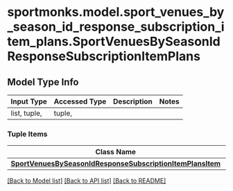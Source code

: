 # sportmonks.model.sport_venues_by_season_id_response_subscription_item_plans.SportVenuesBySeasonIdResponseSubscriptionItemPlans

## Model Type Info
Input Type | Accessed Type | Description | Notes
------------ | ------------- | ------------- | -------------
list, tuple,  | tuple,  |  | 

### Tuple Items
Class Name | Input Type | Accessed Type | Description | Notes
------------- | ------------- | ------------- | ------------- | -------------
[**SportVenuesBySeasonIdResponseSubscriptionItemPlansItem**](SportVenuesBySeasonIdResponseSubscriptionItemPlansItem.md) | [**SportVenuesBySeasonIdResponseSubscriptionItemPlansItem**](SportVenuesBySeasonIdResponseSubscriptionItemPlansItem.md) | [**SportVenuesBySeasonIdResponseSubscriptionItemPlansItem**](SportVenuesBySeasonIdResponseSubscriptionItemPlansItem.md) |  | 

[[Back to Model list]](../../README.md#documentation-for-models) [[Back to API list]](../../README.md#documentation-for-api-endpoints) [[Back to README]](../../README.md)

